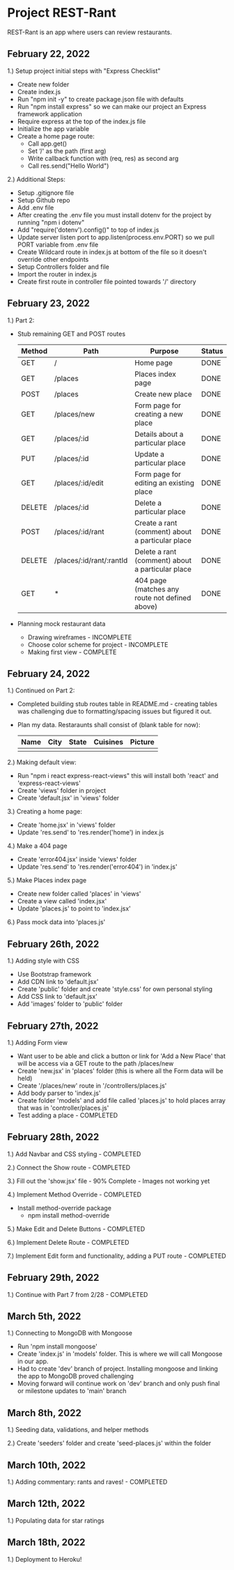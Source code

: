 # Project REST-Rant #

REST-Rant is an app where users can review restaurants.

## February 22, 2022 ##
1.) Setup project initial steps with "Express Checklist"
        
- Create new folder
- Create index.js
- Run "npm init -y" to create package.json file with defaults
- Run "npm install express" so we can make our project an Express framework application
- Require express at the top of the index.js file
- Initialize the app variable
- Create a home page route:
     - Call app.get()
     - Set ‘/‘ as the path (first arg)
     - Write callback function with (req, res) as second arg
     - Call res.send("Hello World")

2.) Additional Steps:

- Setup .gitignore file
- Setup Github repo
- Add .env file 
- After creating the .env file you must install dotenv for the project by running "npm i dotenv"
- Add "require('dotenv').config()" to top of index.js
- Update server listen port to app.listen(process.env.PORT) so we pull PORT variable from .env file
- Create Wildcard route in index.js at bottom of the file so it doesn't override other endpoints
- Setup Controllers folder and file
- Import the router in index.js 
- Create first route in controller file pointed towards '/' directory

## February 23, 2022 ##

1.) Part 2:

- Stub remaining GET and POST routes

     | Method |       Path                   |                    Purpose                           |        Status       |
     | ------ | ---------------------------- | ---------------------------------------------------- | ------------------- |
     | GET    |     /                        |	Home page                                         |         DONE        |
     | GET    |     /places                  |	Places index page                                 |         DONE        |
     | POST   |     /places                  |	Create new place                                  |         DONE        |   
     | GET    |     /places/new              |	Form page for creating a new place                |         DONE        |
     | GET    |     /places/:id              |	Details about a particular place                  |         DONE        |
     | PUT    |     /places/:id              |	Update a particular place                         |         DONE        |
     | GET    |     /places/:id/edit         |	Form page for editing an existing place           |         DONE        |
     | DELETE |     /places/:id              |	Delete a particular place                         |         DONE        |
     | POST   |     /places/:id/rant         |	Create a rant (comment) about a particular place  |         DONE        |
     | DELETE |     /places/:id/rant/:rantId |    Delete a rant (comment) about a particular place  |         DONE        |
     | GET    |               *              |    404 page (matches any route not defined above)    |         DONE        |

- Planning mock restaurant data
    - Drawing wireframes - INCOMPLETE
    - Choose color scheme for project - INCOMPLETE
    - Making first view - COMPLETE                

## February 24, 2022 ##

1.) Continued on Part 2:
- Completed building stub routes table in README.md - creating tables was challenging due to formatting/spacing issues but figured it out.
- Plan my data. Restaraunts shall consist of (blank table for now):

     |    Name    |      City    |     State    |    Cuisines    |               Picture              |
     | ---------- | ------------ | ------------ | -------------- | ---------------------------------- |
     |            |              |              |                |                                    |

2.) Making default view:
- Run "npm i react express-react-views" this will install both 'react' and 'express-react-views'
- Create 'views' folder in project
- Create 'default.jsx' in 'views' folder

3.) Creating a home page:
- Create 'home.jsx' in 'views' folder
- Update 'res.send' to 'res.render('home') in index.js

4.) Make a 404 page
- Create 'error404.jsx' inside 'views' folder
- Update 'res.send' to 'res.render('error404') in 'index.js'

5.) Make Places index page
- Create new folder called 'places' in 'views'
- Create a view called 'index.jsx' 
- Update 'places.js' to point to 'index.jsx'

6.) Pass mock data into 'places.js' 

## February 26th, 2022 ##

1.) Adding style with CSS
- Use Bootstrap framework
- Add CDN link to 'default.jsx'
- Create 'public' folder and create 'style.css' for own personal styling
- Add CSS link to 'default.jsx'
- Add 'images' folder to 'public' folder

## February 27th, 2022 ##

1.) Adding Form view 
- Want user to be able and click a button or link for 'Add a New Place' that will be access via a GET route to the path /places/new
- Create 'new.jsx' in 'places' folder (this is where all the Form data will be held)
- Create '/places/new' route in '/controllers/places.js'
- Add body parser to 'index.js'
- Create folder 'models' and add file called 'places.js' to hold places array that was in 'controller/places.js'
- Test adding a place - COMPLETED 

## February 28th, 2022 ##

1.) Add Navbar and CSS styling - COMPLETED

2.) Connect the Show route - COMPLETED

3.) Fill out the 'show.jsx' file - 90% Complete - Images not working yet

4.) Implement Method Override - COMPLETED
- Install method-override package
     - npm install method-override

5.) Make Edit and Delete Buttons - COMPLETED 

6.) Implement Delete Route - COMPLETED

7.) Implement Edit form and functionality, adding a PUT route - COMPLETED

## February 29th, 2022 ##

1.) Continue with Part 7 from 2/28 - COMPLETED

## March 5th, 2022 ##

1.) Connecting to MongoDB with Mongoose
- Run 'npm install mongoose'
- Create 'index.js' in 'models' folder. This is where we will call Mongoose in our app.
- Had to create 'dev' branch of project. Installing mongoose and linking the app to MongoDB proved challenging
- Moving forward will continue work on 'dev' branch and only push final or milestone updates to 'main' branch

## March 8th, 2022 ##

1.) Seeding data, validations, and helper methods

2.) Create 'seeders' folder and create 'seed-places.js' within the folder

## March 10th, 2022 ##

1.) Adding commentary: rants and raves! - COMPLETED

## March 12th, 2022 ##

1.) Populating data for star ratings

## March 18th, 2022 ##

1.) Deployment to Heroku!
